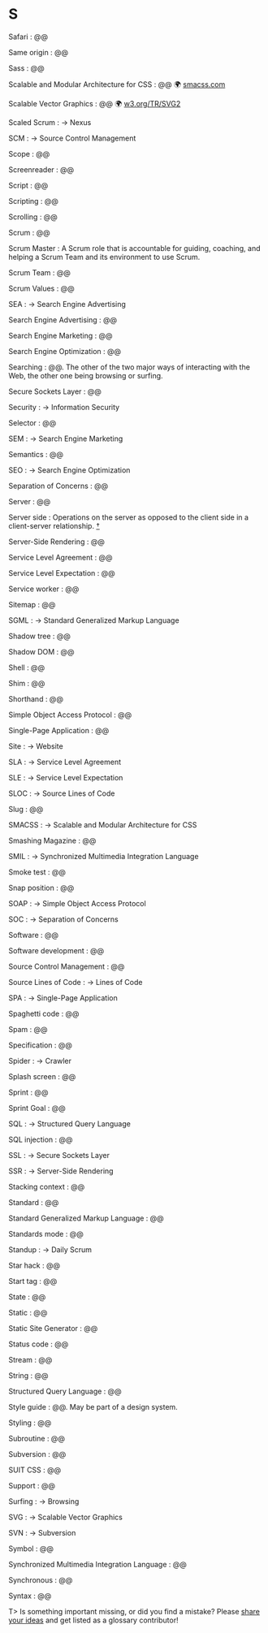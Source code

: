 # S

Safari
: @@

Same origin
: @@

Sass
: @@

Scalable and Modular Architecture for CSS
: @@ 🌍&nbsp;[smacss.com](http://smacss.com/)

Scalable Vector Graphics
: @@ 🌍&nbsp;[w3.org/TR/SVG2](https://www.w3.org/TR/SVG2/)

Scaled Scrum
: → Nexus

SCM
: → Source Control Management 

Scope
: @@

Screenreader
: @@

Script
: @@

Scripting
: @@

Scrolling
: @@

Scrum
: @@

Scrum Master
: A Scrum role that is accountable for guiding, coaching, and helping a Scrum Team and its environment to use Scrum. 

Scrum Team
: @@

Scrum Values
: @@

SEA
: → Search Engine Advertising

Search Engine Advertising
: @@

Search Engine Marketing
: @@

Search Engine Optimization
: @@

Searching
: @@. The other of the two major ways of interacting with the Web, the other one being browsing or surfing.

Secure Sockets Layer
: @@

Security
: → Information Security

Selector
: @@

SEM
: → Search Engine Marketing

Semantics
: @@

SEO
: → Search Engine Optimization

Separation of Concerns
: @@

Server
: @@

Server side
: Operations on the server as opposed to the client side in a client-server relationship.&nbsp;[†](#w-server-side)

Server-Side Rendering
: @@

Service Level Agreement
: @@

Service Level Expectation
: @@

Service worker
: @@

Sitemap
: @@

SGML
: → Standard Generalized Markup Language

Shadow tree
: @@

Shadow DOM
: @@

Shell
: @@

Shim
: @@

Shorthand
: @@

Simple Object Access Protocol
: @@

Single-Page Application
: @@

Site
: → Website

SLA
: → Service Level Agreement

SLE
: → Service Level Expectation

SLOC
: → Source Lines of Code

Slug
: @@

SMACSS
: → Scalable and Modular Architecture for CSS

Smashing Magazine
: @@

SMIL
: → Synchronized Multimedia Integration Language

Smoke test
: @@

Snap position
: @@

SOAP
: → Simple Object Access Protocol

SOC
: → Separation of Concerns

Software
: @@

Software development
: @@

Source Control Management
: @@

Source Lines of Code
: → Lines of Code

SPA
: → Single-Page Application

Spaghetti code
: @@

Spam
: @@

Specification
: @@

Spider
: → Crawler

Splash screen
: @@

Sprint
: @@

Sprint Goal
: @@

SQL
: → Structured Query Language

SQL injection
: @@

SSL
: → Secure Sockets Layer

SSR
: → Server-Side Rendering

Stacking context
: @@

Standard
: @@

Standard Generalized Markup Language
: @@

Standards mode
: @@

Standup
: → Daily Scrum

Star hack
: @@

Start tag
: @@

State
: @@

Static
: @@

Static Site Generator
: @@

Status code
: @@

Stream
: @@

String
: @@

Structured Query Language
: @@

Style guide
: @@. May be part of a design system.

Styling
: @@

Subroutine
: @@

Subversion
: @@

SUIT CSS
: @@

Support
: @@

Surfing
: → Browsing

SVG
: → Scalable Vector Graphics

SVN
: → Subversion

Symbol
: @@

Synchronized Multimedia Integration Language
: @@

Synchronous
: @@

Syntax
: @@

T> Is something important missing, or did you find a mistake? Please [share your ideas](https://github.com/j9t/web-development-glossary/blob/master/manuscript/s.md) and get listed as a glossary contributor!
